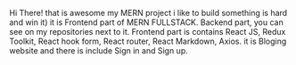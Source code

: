 Hi There! that is awesome my MERN project i like to build something is hard and win it) it is Frontend part of MERN FULLSTACK. Backend part, you can see on my repositories next to it. Frontend part is contains React JS, Redux Toolkit, React hook form, React router, React Markdown, Axios. it is Bloging website and there is include Sign in and Sign up.
